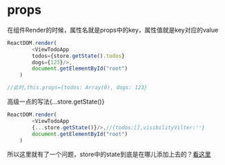 # props

在组件Render的时候，属性名就是props中的key，属性值就是key对应的value

```js
ReactDOM.render(
        <ViewTodoApp 
        todos={store.getState().todos}
        dogs={123}/>,
        document.getElementById("root")
    )

//此时,this.props={todos: Array(0), dogs: 123}
```

高级一点的写法{...store.getState\(\)}

```js
ReactDOM.render(
        <ViewTodoApp 
        {...store.getState()}/>,//{todos:[],visibilityVilter:''}
        document.getElementById("root")
    )
```

所以这里就有了一个问题，store中的state到底是在哪儿添加上去的？[看这里](/chapter1/store.md)

